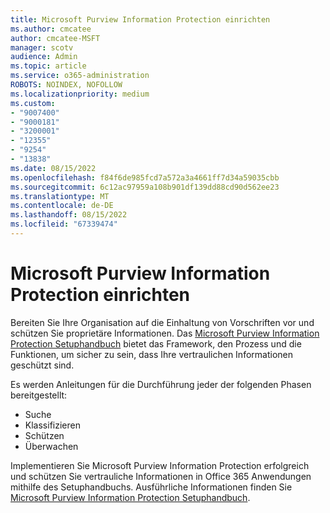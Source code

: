 ```yaml
---
title: Microsoft Purview Information Protection einrichten
ms.author: cmcatee
author: cmcatee-MSFT
manager: scotv
audience: Admin
ms.topic: article
ms.service: o365-administration
ROBOTS: NOINDEX, NOFOLLOW
ms.localizationpriority: medium
ms.custom:
- "9007400"
- "9000181"
- "3200001"
- "12355"
- "9254"
- "13838"
ms.date: 08/15/2022
ms.openlocfilehash: f84f6de985fcd7a572a3a4661ff7d34a59035cbb
ms.sourcegitcommit: 6c12ac97959a108b901df139dd88cd90d562ee23
ms.translationtype: MT
ms.contentlocale: de-DE
ms.lasthandoff: 08/15/2022
ms.locfileid: "67339474"
---
```

# <a name="set-up-microsoft-purview-information-protection"></a>Microsoft Purview Information Protection einrichten

Bereiten Sie Ihre Organisation auf die Einhaltung von Vorschriften vor und schützen Sie proprietäre Informationen. Das [Microsoft Purview Information Protection Setuphandbuch](https://go.microsoft.com/fwlink/?linkid=2204047) bietet das Framework, den Prozess und die Funktionen, um sicher zu sein, dass Ihre vertraulichen Informationen geschützt sind.

Es werden Anleitungen für die Durchführung jeder der folgenden Phasen bereitgestellt:

- Suche
- Klassifizieren
- Schützen
- Überwachen

Implementieren Sie Microsoft Purview Information Protection erfolgreich und schützen Sie vertrauliche Informationen in Office 365 Anwendungen mithilfe des Setuphandbuchs. Ausführliche Informationen finden Sie [Microsoft Purview Information Protection Setuphandbuch](https://go.microsoft.com/fwlink/?linkid=2204047).